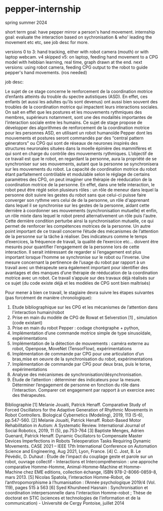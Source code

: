 # pepper-internship
spring summer 2024

short term goal: have pepper mirror a person's hand movement. 
internship goal: evaluate the interaction based on sychronisation & who' leading the movement etc etc, see job desc for more.

versions 0 to 3: hand tracking, either with robot camera (mouth) or with laptop webcam.
v4 skipped
v5: on laptop, feeding hand movement to a CPG model with hebbian learning, real time, graph drawn at the end. 
next versions: using robot camera, feeding CPG output to the robot to guide pepper's hand movements. (ros needed)


job desc: 

Le sujet de ce stage concerne le renforcement de la coordination motrice d’enfants atteints du
trouble du spectre autistiques (ASD). En effet, ces enfants (et aussi les adultes qu’ils sont
devenus) ont aussi bien souvent des troubles de la coordination motrice qui impactent leurs
interactions sociales. On sait en effet que les postures et les mouvements rythmiques des
membres, supérieurs notamment, sont une des modalités importantes de l’interaction sociale
entre les humains.
Ce sujet de stage propose de développer des algorithmes de renforcement de la coordination
motrice pour les personnes ASD, en utilisant un robot humanoïde Pepper dont les
mouvements et postures seront commandés par des “central pattern génerators” ou CPG qui
sont de réseaux de neurones inspirés des structures neuronales situées dans la moelle
épinière des mammifères et qui sont en charge du contrôle des mouvements rythmiques.
L’objectif de ce travail est que le robot, en regardant la personne, aura la propriété de se
synchroniser sur ses mouvements, autant que la personne se synchronisera sur les
mouvements du robot. La capacité de coordination motrice du robot étant parfaitement
contrôlable et modulable selon le réglage de certains paramètres des CPG, on peut imaginer
une thérapie de rééducation de la coordination motrice de la personne. En effet, dans une
telle interaction, le robot peut être réglé selon plusieurs rôles : un rôle de meneur dans lequel
la personne doit suivre les gestes du robot sans que celui-ci puisse faire converger son rythme
vers celui de de la personne, un rôle d'apprenant dans lequel il se synchronise sur les gestes
de la personne, aidant cette dernière à coordonner ses mouvements (synchronisation
mutuelle) et enfin, un rôle mixte dans lequel le robot prend alternativement un rôle puis l'autre.
Cette dernière condition perturbe ainsi la synchronisation mutuelle, ce qui permet de renforcer
les compétences motrices de la personne.
Un autre point important de ce travail concerne l’étude des mécanismes de l’attention de la
personne sur la tâche à réaliser. Des indicateurs comme le temps d’exercices, la fréquence
de travail, la qualité de l’exercice etc... doivent être mesurés pour quantifier l'engagement de
la personne lors de cette interaction. Il serait intéressant de regarder si l’engagement est plus
important lorsque l’homme se synchronise sur le robot ou l’inverse. Une mesure concernant
la pertinence de l’usage du robot par rapport à un travail avec un thérapeute sera également
important pour identifier des avantages et des manques d’une thérapie de rééducation de la
coordination motrice avec un robot.
Ce travail s’appuie sur des travaux déjà réalisés sur ce sujet (du code existe déjà et les
modèles de CPG sont bien maîtrisés)

Pour mener à bien ce travail, le stagiaire devra suivre les étapes suivantes (pas forcément de
manière chronologique):

1. Etude bibliographique sur les CPG et les mécanismes de l’attention dans l'interaction
humain/robot
2. Prise en main du modèle de CPG de Rowat et Selverstion [1] , simulation (code existant)
3. Prise en main du robot Pepper : codage chorégraphe + python,
4. Implémentation d’une commande motrice simple de type sinusoïdale, expérimentations
5. Implémentation de la détection de mouvements : caméra externe au robot, Openpose, MoveNet (TensorFlow), expérimentations
6. Implémentation de commande par CPG pour une articulation d’un bras,mise en oeuvre de la synchronisation du robot, expérimentations
7. Implémentation de commande par CPG pour deux bras, puis le torse, expérimentations
8. Analyse des mécanismes de synchronisation/désynchronisation.
9. Étude de l’attention : déterminer des indicateurs pour la mesure. Déterminer l’engagement de personne en fonction du rôle dans l’interaction. Comparer cet engagement par rapport à un exercice avec des thérapeutes.

Bibliographie
[1] Melanie Jouaiti, Patrick Henaff. Comparative Study of Forced Oscillators for the Adaptive Generation of Rhythmic Movements in Robot Controllers. Biological Cybernetics (Modeling), 2019, 113 (5-6), pp.547-560.
[2] Melanie Jouaiti, Patrick Henaff. Robot-Based Motor Rehabilitation in Autism: A Systematic Review. International Journal of Social Robotics, 2019, 11 (5), pp.753-764
[3] Baptiste Menges, Adrien Guenard, Patrick Henaff. Dynamic Oscillators to Compensate Master Devices Imperfections in Robots Teleoperation Tasks Requiring Dynamic Movements. CASE 2021 – IEEE 17th International Conference on Automation Science and Engineering, Aug 2021, Lyon, France.
[4] C. Jost, B. Le Pévédic, D. Duhaut : Étude de l’impact du couplage geste et parole sur un robot, ouvrage collectif - Interactions et Intercompréhension : une approche comparative Homme-Homme, Animal-Homme-Machine et Homme-Machine chez EME editions, collection échange, ISBN 978-2-8066-0859-8, mars 2013.
[5] Nicolas Spatola, l’interaction Homme-Robot, de l’anthropomorphisme à l’humanisation : l’Année psychologique 2019/4 (Vol. 119), pages 515 à 563
[6] Syed Khursheed Hasnain : Synchronisation et coordination interpersonnelle dans l'interaction Homme-robot ; Thèse de doctorat en STIC (sciences et technologies de l'information et de la communication) - Université de Cergy Pontoise, juillet 2014
